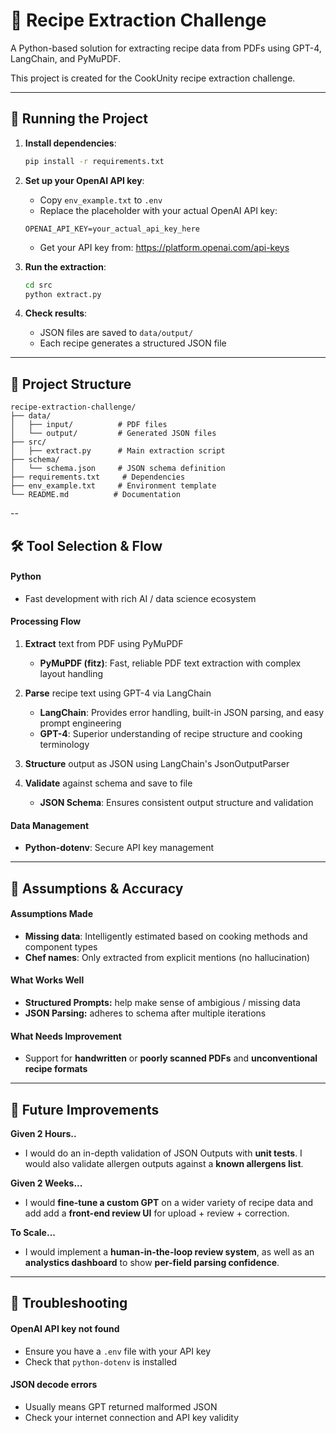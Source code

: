 # 🍳 Recipe Extraction Challenge

A Python-based solution for extracting recipe data from PDFs using GPT-4, LangChain, and PyMuPDF.

This project is created for the CookUnity recipe extraction challenge.

---

## 🚀 Running the Project

1. **Install dependencies**:
   ```bash
   pip install -r requirements.txt
   ```

2. **Set up your OpenAI API key**:
   - Copy `env_example.txt` to `.env`
   - Replace the placeholder with your actual OpenAI API key:
   ```
   OPENAI_API_KEY=your_actual_api_key_here
   ```
   - Get your API key from: https://platform.openai.com/api-keys

3. **Run the extraction**:
   ```bash
   cd src
   python extract.py
   ```

4. **Check results**:
   - JSON files are saved to `data/output/`
   - Each recipe generates a structured JSON file

---

## 📁 Project Structure

```
recipe-extraction-challenge/
├── data/
│   ├── input/          # PDF files
│   └── output/         # Generated JSON files
├── src/
│   ├── extract.py      # Main extraction script
├── schema/
│   └── schema.json     # JSON schema definition
├── requirements.txt     # Dependencies
├── env_example.txt     # Environment template
└── README.md          # Documentation
```

--

## 🛠️ Tool Selection & Flow

#### Python
- Fast development with rich AI / data science ecosystem

#### Processing Flow

1. **Extract** text from PDF using PyMuPDF
   - **PyMuPDF (fitz)**: Fast, reliable PDF text extraction with complex layout handling

2. **Parse** recipe text using GPT-4 via LangChain
   - **LangChain**: Provides error handling, built-in JSON parsing, and easy prompt engineering
   - **GPT-4**: Superior understanding of recipe structure and cooking terminology

3. **Structure** output as JSON using LangChain's JsonOutputParser

4. **Validate** against schema and save to file
   - **JSON Schema**: Ensures consistent output structure and validation

#### Data Management
- **Python-dotenv**: Secure API key management

---

## 🔧 Assumptions & Accuracy

#### Assumptions Made
- **Missing data**: Intelligently estimated based on cooking methods and component types
- **Chef names**: Only extracted from explicit mentions (no hallucination)

#### What Works Well
- **Structured Prompts:** help make sense of ambigious / missing data 
- **JSON Parsing:** adheres to schema after multiple iterations

#### What Needs Improvement
- Support for **handwritten** or **poorly scanned PDFs** and **unconventional recipe formats**

---

## 🚀 Future Improvements 

**Given 2 Hours..**
- I would do an in-depth validation of JSON Outputs with **unit tests**. I would also validate allergen outputs against a **known allergens list**. 

**Given 2 Weeks...**
- I would **fine-tune a custom GPT** on a wider variety of recipe data and add add a **front-end review UI** for upload + review + correction.

**To Scale...**
- I would implement a **human-in-the-loop review system**, as well as an **analystics dashboard** to show **per-field parsing confidence**.

---

## 🐛 Troubleshooting

#### OpenAI API key not found
- Ensure you have a `.env` file with your API key
- Check that `python-dotenv` is installed

#### JSON decode errors
- Usually means GPT returned malformed JSON
- Check your internet connection and API key validity
